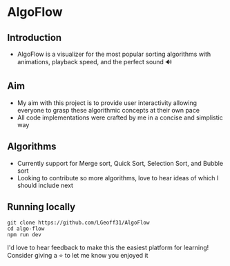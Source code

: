 # AlgoFlow

## Introduction

* AlgoFlow is a visualizer for the most popular sorting algorithms with animations, playback speed, and the perfect sound 🔊

## Aim

* My aim with this project is to provide user interactivity allowing everyone to grasp these algorithmic concepts at their own pace
* All code implementations were crafted by me in a concise and simplistic way

## Algorithms

* Currently support for Merge sort, Quick Sort, Selection Sort, and Bubble sort
* Looking to contribute so more algorithms, love to hear ideas of which I should include next

## Running locally

```console
git clone https://github.com/LGeoff31/AlgoFlow
cd algo-flow
npm run dev
```

I'd love to hear feedback to make this the easiest platform for learning! Consider giving a ⭐ to let me know you enjoyed it
